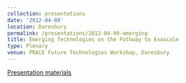 ```yaml
---
collection: presentations
date: '2012-04-09'
location: Daresbury
permalink: /presentations/2012-04-09-emerging
title: Emerging Technologies on the Pathway to Exascale
type: Plenary
venue: PRACE Future Technologies Workshop, Daresbury
---
```


[Presentation materials](https://eventbooking.stfc.ac.uk/news-events/prace--1ip-work-package-9-future-technologies-workshop)
